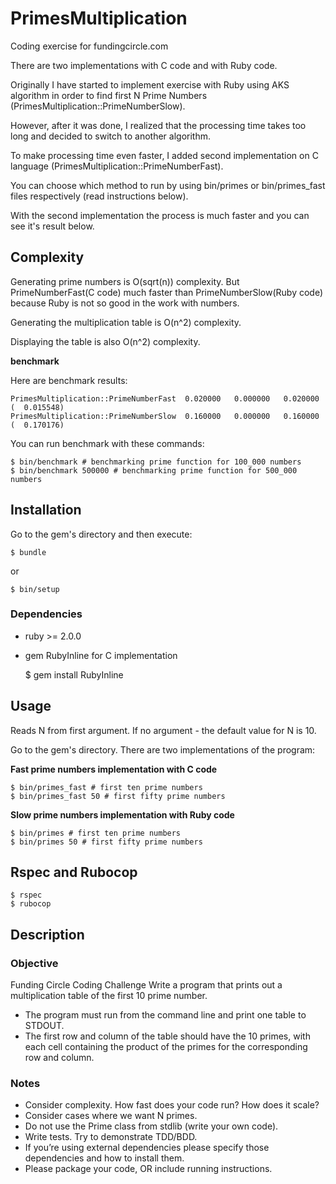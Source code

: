 # PrimesMultiplication

Coding exercise for fundingcircle.com

There are two implementations with C code and with Ruby code.

Originally I have started to implement exercise with Ruby using AKS algorithm in order to find first N Prime Numbers (PrimesMultiplication::PrimeNumberSlow).

However, after it was done, I realized that the processing time takes too long and decided to switch to another algorithm.

To make processing time even faster, I added second implementation on C language (PrimesMultiplication::PrimeNumberFast).

You can choose which method to run by using bin/primes or bin/primes_fast files respectively (read instructions below).

With the second implementation the process is much faster and you can see it's result below.

## Complexity

Generating prime numbers is O(sqrt(n)) complexity. But PrimeNumberFast(C code) much faster than PrimeNumberSlow(Ruby code) because Ruby is not so good in the work with numbers.

Generating the multiplication table is O(n^2) complexity.

Displaying the table is also O(n^2) complexity.

**benchmark**

Here are benchmark results:

```
PrimesMultiplication::PrimeNumberFast  0.020000   0.000000   0.020000 (  0.015548)
PrimesMultiplication::PrimeNumberSlow  0.160000   0.000000   0.160000 (  0.170176)
```

You can run benchmark with these commands:

    $ bin/benchmark # benchmarking prime function for 100_000 numbers
    $ bin/benchmark 500000 # benchmarking prime function for 500_000 numbers


## Installation

Go to the gem's directory and then execute:

    $ bundle

or

    $ bin/setup

### Dependencies

* ruby >= 2.0.0
* gem RubyInline for C implementation

    $ gem install RubyInline

## Usage

Reads N from first argument. If no argument - the default value for N is 10.

Go to the gem's directory.
There are two implementations of the program:

**Fast prime numbers implementation with C code**

    $ bin/primes_fast # first ten prime numbers
    $ bin/primes_fast 50 # first fifty prime numbers

**Slow prime numbers implementation with Ruby code**

    $ bin/primes # first ten prime numbers
    $ bin/primes 50 # first fifty prime numbers

## Rspec and Rubocop

    $ rspec
    $ rubocop

## Description

### Objective

Funding Circle Coding Challenge
Write a program that prints out a multiplication table of the first 10 prime number.

* The program must run from the command line and print one table to STDOUT.
* The first row and column of the table should have the 10 primes, with each cell
containing the product of the primes for the corresponding row and column.

### Notes

* Consider complexity. How fast does your code run? How does it scale?
* Consider cases where we want N primes.
* Do not use the Prime class from stdlib (write your own code).
* Write tests. Try to demonstrate TDD/BDD.
* If you’re using external dependencies please specify those dependencies and how to install them.
* Please package your code, OR include running instructions.

